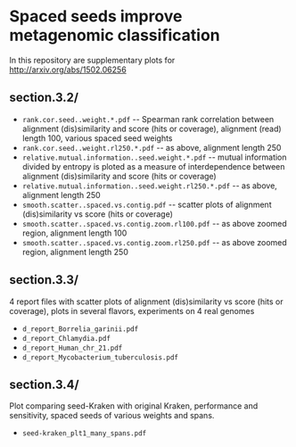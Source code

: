 Spaced seeds improve metagenomic classification
=============
In this repository are supplementary plots for http://arxiv.org/abs/1502.06256

section.3.2/
-----------
* `rank.cor.seed..weight.*.pdf`  -- Spearman rank correlation between alignment (dis)similarity and score (hits or coverage), alignment (read) length 100, various spaced seed weights 
* `rank.cor.seed..weight.rl250.*.pdf` -- as above, alignment length 250 
* `relative.mutual.information..seed.weight.*.pdf` -- mutual information divided by entropy is ploted as a measure of interdependence between alignment (dis)similarity and score (hits or coverage)
* `relative.mutual.information..seed.weight.rl250.*.pdf` -- as above, alignment length 250 
* `smooth.scatter..spaced.vs.contig.pdf` -- scatter plots of alignment (dis)similarity vs score (hits or coverage)
* `smooth.scatter..spaced.vs.contig.zoom.rl100.pdf` -- as above zoomed region, alignment length 100
* `smooth.scatter..spaced.vs.contig.zoom.rl250.pdf` -- as above zoomed region, alignment length 250


section.3.3/
-----------
4 report files with scatter plots of alignment (dis)similarity vs score (hits or coverage), plots in several flavors, experiments on 4 real genomes
* `d_report_Borrelia_garinii.pdf`
* `d_report_Chlamydia.pdf`
* `d_report_Human_chr_21.pdf`
* `d_report_Mycobacterium_tuberculosis.pdf`


section.3.4/
-----------
Plot comparing seed-Kraken with original Kraken, performance and sensitivity, spaced seeds of various weights and spans.
* `seed-kraken_plt1_many_spans.pdf`
